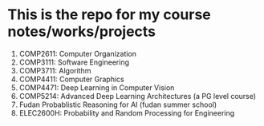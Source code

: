 # This is the repo for my course notes/works/projects
1. COMP2611: Computer Organization
1. COMP3111: Software Engineering
2. COMP3711: Algorithm
3. COMP4411: Computer Graphics
4. COMP4471: Deep Learning in Computer Vision
5. COMP5214: Advanced Deep Learning Architectures (a PG level course)
6. Fudan Probablistic Reasoning for AI (fudan summer school)
7. ELEC2600H: Probability and Random Processing for Engineering
